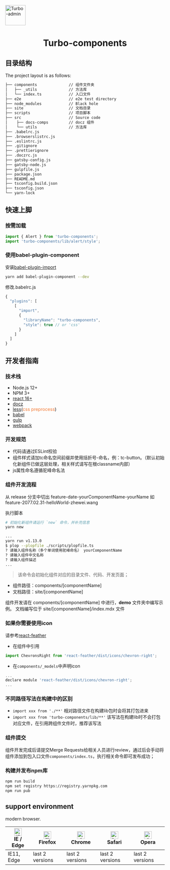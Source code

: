 [<img alt="Turbo-admin" height="64" src="http://docs.raturbo.com/media/favicon.ico" />](https://github.com/EzioReturner/RATurbo-components)

<h1 align="center">Turbo-components</h1>

## 目录结构

The project layout is as follows:

```bash
├── components              // 组件文件夹
│   ├── _utils              // 方法库
│   └── index.ts            // 入口文件
├── e2e                     // e2e test directory
├── node_modules            // Black hole
├── site                    // 文档目录
├── scripts                 // 项目脚本
├── src                     // Source code
│    ├── docs-comps         // docz 组件
│    └── utils              // 方法库
├── .babelrc.js             
├── .browserslistrc.js  
├── .eslintrc.js             
├── .gitignore             
├── .prettierignore        
├── .doczrc.js                
├── gatsby-config.js
├── gatsby-node.js
├── gulpfile.js 
├── package.json          
├── README.md             
├── tsconfig.build.json
├── tsconfig.json
└── yarn-lock              
```

## 快速上脚

### 按需加载
```javascript
import { Alert } from 'turbo-components';
import 'turbo-components/lib/alert/style';
```

### 使用babel-plugin-component

安装[babel-plugin-import](https://www.npmjs.com/package/babel-plugin-import)

```bash
yarn add babel-plugin-component --dev
```

修改.babelrc.js
```javascript
{
  "plugins": [
    [
      "import",
      {
        "libraryName": "turbo-components",
        "style": true // or 'css'
      }
    ]
  ]
}
```

## 开发者指南

### 技术栈

- Node.js 12+
- NPM 3+
- [react 16+](https://facebook.github.io/react/)
- [docz](https://www.docz.site/)
- [less](http://lesscss.cn/)(<span style="color: rgb(243,121,52);">css preprocess</span>)
- [babel](https://babeljs.io/)
- [gulp](https://www.gulpjs.com.cn/)
- [webpack](https://webpack.docschina.org/)

### 开发规范

- 代码请通过ESLint校验
- 组件样式请加tc命名空间前缀并使用括折号-命名，例：tc-button。（默认初始化新组件已做这层处理，相关样式请写在根classname内部）
- js属性命名遵循驼峰命名法

### 组件开发流程
从 release 分支中切出 feature-date-yourComponentName-yourName 如 feature-2077.02.31-helloWorld-zhewei.wang

执行脚本
```bash
# 初始化新组件请运行 `new` 命令，并补充信息
yarn new

...
yarn run v1.13.0
$ plop --plopfile ./scripts/plopfile.ts
? 请输入组件名称（多个单词使用驼峰命名） yourComponentName
? 请输入组件中文名称 
? 请输入组件描述 
...
```

> 该命令会初始化组件对应的目录文件、代码、开发页面；

- 组件路径：components/[componentName]
- 文档路径：site/[componentName]

组件开发请在 components/[componentName] 中进行，__demo__ 文件夹中编写示例。
文档编写位于 site/[componentName]/index.mdx 文件


### 如果你需要使用icon
请参考[react-feather](https://feathericons.com/)

- 在组件中引用

```javascript
import ChevronsRight from 'react-feather/dist/icons/chevron-right';
```

- 在`components/_models`中声明icon
```javascript
...
declare module 'react-feather/dist/icons/chevron-right';
...
```


### 不同路径写法在构建中的区别

- `import xxx from './**'` 相对路径文件在构建lib包时会将其打包进来
- `import xxx from 'turbo-components/lib/**'` 该写法在构建lib时不会打包对应文件，在引用跨组件文件时，推荐该写法

### 组件提交

组件开发完成后请提交Merge Requests给相关人员进行review，通过后会手动将组件添加到包入口文件`components/index.ts`，执行相关命令即可发布成功；

### 构建并发布npm库
```bash
npm run build
npm set registry https://registry.yarnpkg.com
npm run pub
```
## support environment

modern browser.

| [<img src="https://raw.githubusercontent.com/alrra/browser-logos/master/src/edge/edge_48x48.png" alt="IE / Edge" width="24px" height="24px" />](http://godban.github.io/browsers-support-badges/)<br/>IE / Edge | [<img src="https://raw.githubusercontent.com/alrra/browser-logos/master/src/firefox/firefox_48x48.png" alt="Firefox" width="24px" height="24px" />](http://godban.github.io/browsers-support-badges/)<br/>Firefox | [<img src="https://raw.githubusercontent.com/alrra/browser-logos/master/src/chrome/chrome_48x48.png" alt="Chrome" width="24px" height="24px" />](http://godban.github.io/browsers-support-badges/)<br/>Chrome | [<img src="https://raw.githubusercontent.com/alrra/browser-logos/master/src/safari/safari_48x48.png" alt="Safari" width="24px" height="24px" />](http://godban.github.io/browsers-support-badges/)<br/>Safari | [<img src="https://raw.githubusercontent.com/alrra/browser-logos/master/src/opera/opera_48x48.png" alt="Opera" width="24px" height="24px" />](http://godban.github.io/browsers-support-badges/)<br/>Opera |
| --------- | --------- | --------- | --------- | --------- | 
|IE11, Edge| last 2 versions| last 2 versions| last 2 versions| last 2 versions
